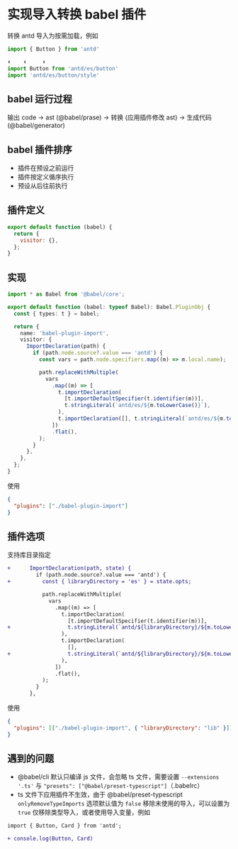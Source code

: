 # 实现导入转换 babel 插件

转换 antd 导入为按需加载，例如

```js
import { Button } from 'antd'

⬇️    ⬇️     ⬇️
import Button from 'antd/es/button'
import 'antd/es/button/style'
```

## babel 运行过程

输出 code -> ast (@babel/prase) -> 转换 (应用插件修改 ast) -> 生成代码 (@babel/generator)

## babel 插件排序

- 插件在预设之前运行
- 插件按定义循序执行
- 预设从后往前执行

## 插件定义

```js
export default function (babel) {
  return {
    visitor: {},
  };
}
```

## 实现

```ts
import * as Babel from '@babel/core';

export default function (babel: typeof Babel): Babel.PluginObj {
  const { types: t } = babel;

  return {
    name: 'babel-plugin-import',
    visitor: {
      ImportDeclaration(path) {
        if (path.node.source?.value === 'antd') {
          const vars = path.node.specifiers.map((m) => m.local.name);

          path.replaceWithMultiple(
            vars
              .map((m) => [
                t.importDeclaration(
                  [t.importDefaultSpecifier(t.identifier(m))],
                  t.stringLiteral(`antd/es/${m.toLowerCase()}`),
                ),
                t.importDeclaration([], t.stringLiteral(`antd/es/${m.toLowerCase()}/style`)),
              ])
              .flat(),
          );
        }
      },
    },
  };
}
```

使用

```json
{
  "plugins": ["./babel-plugin-import"]
}
```

## 插件选项

支持库目录指定

```diff
+      ImportDeclaration(path, state) {
         if (path.node.source?.value === 'antd') {
+          const { libraryDirectory = 'es' } = state.opts;

           path.replaceWithMultiple(
             vars
               .map((m) => [
                 t.importDeclaration(
                   [t.importDefaultSpecifier(t.identifier(m))],
+                  t.stringLiteral(`antd/${libraryDirectory}/${m.toLowerCase()}`),
                 ),
                 t.importDeclaration(
                   [],
+                  t.stringLiteral(`antd/${libraryDirectory}/${m.toLowerCase()}/style`),
                 ),
               ])
               .flat(),
           );
         }
       },
```

使用

```json
{
  "plugins": [["./babel-plugin-import", { "libraryDirectory": "lib" }]]
}
```

## 遇到的问题

- @babel/cli 默认只编译 js 文件，会忽略 ts 文件，需要设置 `--extensions '.ts'` 与 `"presets": ["@babel/preset-typescript"]`（.babelrc）
- ts 文件下应用插件不生效，由于 @babel/preset-typescript `onlyRemoveTypeImports` 选项默认值为 `false` 移除未使用的导入，可以设置为 `true` 仅移除类型导入，或者使用导入变量，例如

```diff
import { Button, Card } from 'antd';

+ console.log(Button, Card)
```

